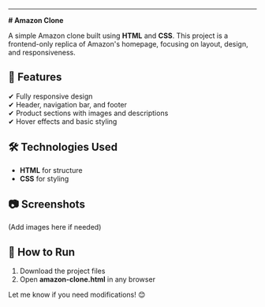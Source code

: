  

---

**# Amazon Clone**  

A simple Amazon clone built using **HTML** and **CSS**. This project is a frontend-only replica of Amazon's homepage, focusing on layout, design, and responsiveness.  

## 📌 Features  
✔ Fully responsive design  
✔ Header, navigation bar, and footer  
✔ Product sections with images and descriptions  
✔ Hover effects and basic styling  

## 🛠 Technologies Used  
- **HTML** for structure  
- **CSS** for styling  

## 📷 Screenshots  
(Add images here if needed)  

## 🚀 How to Run  
1. Download the project files  
2. Open **amazon-clone.html** in any browser  

Let me know if you need modifications! 😊
